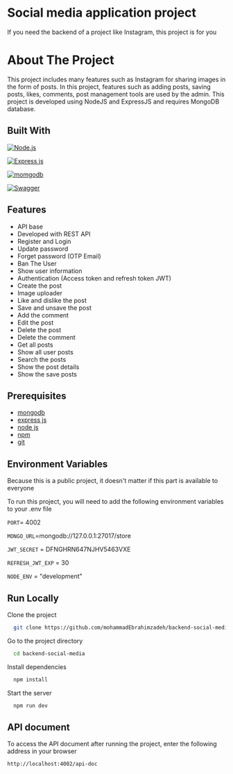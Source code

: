 
# Social media application project

If you need the backend of a project like Instagram, this project is for you

# About The Project

This project includes many features such as Instagram for sharing images in the form of posts. In this project, features such as adding posts, saving posts, likes, comments, post management tools are used by the admin.
This project is developed using NodeJS and ExpressJS and requires MongoDB database.




## Built With
[![Node.js](https://img.shields.io/badge/Node.js-5FA04E.svg?style=for-the-badge&logo=nodedotjs&logoColor=white)](https://nodejs.org/en/)


[![Express js](https://img.shields.io/badge/Express-000000.svg?style=for-the-badge&logo=Express&logoColor=white)](https://expressjs.com/)

[![momgodb](https://img.shields.io/badge/MongoDB-47A248.svg?style=for-the-badge&logo=MongoDB&logoColor=white)](https://www.mongodb.com/)

[![Swagger](https://img.shields.io/badge/Swagger-85EA2D.svg?style=for-the-badge&logo=Swagger&logoColor=black)](https://swagger.io/)
## Features

- API base
- Developed with REST API
- Register and Login
- Update password
- Forget password (OTP Email)
- Ban The User
- Show user information
- Authentication (Access token and refresh token JWT)
- Create the post 
- Image uploader
- Like and dislike the post
- Save and unsave the post
- Add the comment 
- Edit the post
- Delete the post
- Delete the comment
- Get all posts
- Show all user posts
- Search the posts 
- Show the post details
- Show the save posts


## Prerequisites
- [mongodb](https://www.mongodb.com/)
- [express js](https://expressjs.com/)
- [node js](https://nodejs.org/)
- [npm](https://docs.npmjs.com/downloading-and-installing-node-js-and-npm/)
- [git](https://git-scm.com/)

## Environment Variables

Because this is a public project, it doesn't matter if this part is available to everyone

To run this project, you will need to add the following environment variables to your .env file

`PORT`= 4002

`MONGO_URL`=mongodb://127.0.0.1:27017/store

`JWT_SECRET` = DFNGHRN647NJHV5463VXE

`REFRESH_JWT_EXP` = 30

`NODE_ENV` = "development"


## Run Locally

Clone the project

```bash
  git clone https://github.com/mohammadEbrahimzadeh/backend-social-media
```

Go to the project directory

```bash
  cd backend-social-media
```

Install dependencies

```bash
  npm install
```

Start the server

```bash
  npm run dev
```


## API document
To access the API document after running the project, enter the following address in your browser
```
http://localhost:4002/api-doc
```
